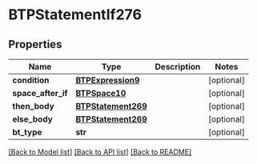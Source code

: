 # BTPStatementIf276

## Properties
Name | Type | Description | Notes
------------ | ------------- | ------------- | -------------
**condition** | [**BTPExpression9**](BTPExpression9.md) |  | [optional] 
**space_after_if** | [**BTPSpace10**](BTPSpace10.md) |  | [optional] 
**then_body** | [**BTPStatement269**](BTPStatement269.md) |  | [optional] 
**else_body** | [**BTPStatement269**](BTPStatement269.md) |  | [optional] 
**bt_type** | **str** |  | [optional] 

[[Back to Model list]](../README.md#documentation-for-models) [[Back to API list]](../README.md#documentation-for-api-endpoints) [[Back to README]](../README.md)


